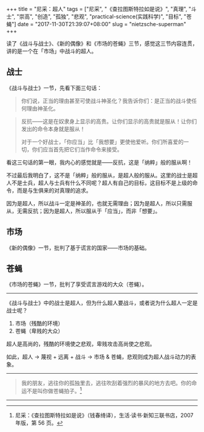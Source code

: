 +++
title = "尼采：超人"
tags = ["尼采", "《查拉图斯特拉如是说》", "真理", "斗士", "崇高", "创造", "孤独", "悲观", "practical-science(实践科学)", "目标", "苍蝇"]
date = "2017-11-30T21:39:07+08:00"
slug = "nietzsche-superman"
+++

读了《战斗与战士》、《新的偶像》和《市场的苍蝇》三节，感觉这三节内容连贯，讲的是一个在「市场」中战斗的超人。

## 战士

《战斗与战士》一节，先看下面三句话：

> 你们说，正当的理由甚至可使战斗神圣化？我告诉你们：是正当的战斗使任何理由神圣化。

> 反抗——这是在奴隶身上显示的高贵。让你们显示的高贵就是服从！让你们发出的命令本身就是服从！
>
> 对于一个好战士，「你应当」比「我想要」更使他爱听。你们所喜爱的一切，你们应当首先把它们当作命令来接受。

看这三句话的第一眼，我内心的感觉就是——反抗，这是「纳粹」般的服从啊！

不过最后我明白了，这不是「纳粹」般的服从，是超人般的服从。这里的战士是超人不是士兵，超人与士兵有什么不同呢？超人有自己的目标，这目标不是上级的命令，而是与生俱来的对真理的追求。

因为是超人，所以战斗一定是神圣的，也就无需理由；因为是超人，所以只需服从，无需反抗；因为是超人，所以服从于「应当」，而非「想要」。

## 市场

《新的偶像》一节，批判了基于谎言的国家——市场的基础。

## 苍蝇

《市场的苍蝇》一节，批判了享受谎言游戏的大众（苍蝇）。

---

《战斗与战士》中的战士是超人，但为什么超人要战斗，或者说为什么超人一定是战士呢？

1. 市场（残酷的环境）
2. 苍蝇（卑贱的大众）

超人是高尚的，残酷的环境使之悲观，卑贱攻击高尚使之悲观。

如此，超人 → 蔑视 + 远离 + 战斗 → 市场 & 苍蝇，悲观则成为超人战斗动力的表象。

---

> 我的朋友，逃往你的孤独里去，逃往吹刮着强烈的暴风的地方去吧。你的命运不是叫你做苍蝇拍子。[^1]

---

[^1]: 尼采：《查拉图斯特拉如是说》（钱春绮译），生活·读书·新知三联书店，2007 年版，第 56 页。
